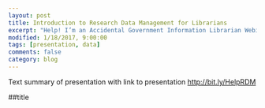```yaml
---
layout: post
title: Introduction to Research Data Management for Librarians
excerpt: "Help! I’m an Accidental Government Information Librarian Webinar Series, North Carolina Library Association, Government Resources Section."
modified: 1/18/2017, 9:00:00
tags: [presentation, data]
comments: false
category: blog
---
```

Text summary of presentation with link to presentation http://bit.ly/HelpRDM

##title
